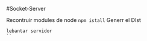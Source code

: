 #Socket-Server

Recontruir modules de node
``
npm istall
``
Generr el DIst
```
lebantar servidor
``
